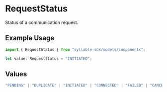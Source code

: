 # RequestStatus

Status of a communication request.

## Example Usage

```typescript
import { RequestStatus } from "syllable-sdk/models/components";

let value: RequestStatus = "INITIATED";
```

## Values

```typescript
"PENDING" | "DUPLICATE" | "INITIATED" | "CONNECTED" | "FAILED" | "CANCELED"
```